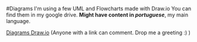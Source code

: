 #Diagrams
I'm using a few UML and Flowcharts made with Draw.io
You can find them in my google drive. **Might have content in _portuguese_**, my main language.

[Diagrams Draw.io](https://drive.google.com/file/d/0B9MHFHdYq248NE5WQm9iOE41c00/view?usp=sharing) (Anyone with a link can comment. Drop me a greeting :) )
